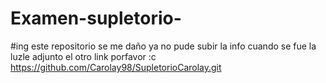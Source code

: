 # Examen-supletorio-
#ing este repositorio se me daño ya no pude subir la info cuando se fue la luzle adjunto el otro link porfavor :c
https://github.com/Carolay98/SupletorioCarolay.git
